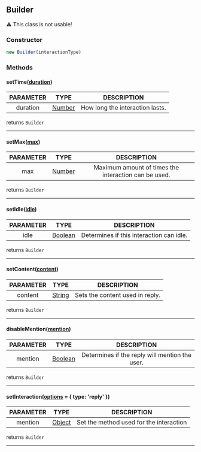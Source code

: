 [String]: https://developer.mozilla.org/en-US/docs/Web/JavaScript/Reference/Global_Objects/String

[Number]: https://developer.mozilla.org/en-US/docs/Web/JavaScript/Reference/Global_Objects/Number

[Boolean]: https://developer.mozilla.org/en-US/docs/Web/JavaScript/Reference/Global_Objects/Boolean

[Object]: https://developer.mozilla.org/en-US/docs/Web/JavaScript/Reference/Global_Objects/Object

[Array]: https://developer.mozilla.org/en-US/docs/Web/JavaScript/Reference/Global_Objects/Array

## Builder

⚠ This class is not usable!

### Constructor
```js
new Builder(interactionType)
```

### Methods

#### setTime([duration]())

| PARAMETER | TYPE | DESCRIPTION |
|:-:|:-:|:-:|
| duration | [Number] | How long the interaction lasts. |

returns `Builder`

---
#### setMax([max]())

| PARAMETER | TYPE | DESCRIPTION |
|:-:|:-:|:-:|
| max | [Number] | Maximum amount of times the interaction can be used. |

returns `Builder`

---
#### setIdle([idle]())

| PARAMETER | TYPE | DESCRIPTION |
|:-:|:-:|:-:|
| idle | [Boolean] | Determines if this interaction can idle. |

returns `Builder`

---
#### setContent([content]())

| PARAMETER | TYPE | DESCRIPTION |
|:-:|:-:|:-:|
| content | [String] | Sets the content used in reply. |

returns `Builder`

---
#### disableMention([mention]())

| PARAMETER | TYPE | DESCRIPTION |
|:-:|:-:|:-:|
| mention | [Boolean] | Determines if the reply will mention the user. |

returns `Builder`

---
#### setInteraction([options]() = { type: 'reply' })

| PARAMETER | TYPE | DESCRIPTION |
|:-:|:-:|:-:|
| mention | [Object] | Set the method used for the interaction |

returns `Builder`

---
